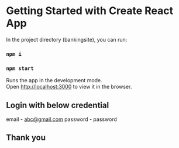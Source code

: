 # Getting Started with Create React App

In the project directory (bankingsite), you can run:

### `npm i`

### `npm start`

Runs the app in the development mode.\
Open [http://localhost:3000](http://localhost:3000) to view it in the browser.

## Login with below credential
email - abc@gmail.com
password - password


## Thank you 
